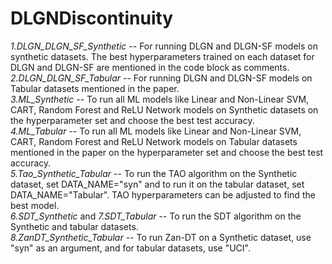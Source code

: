 # DLGNDiscontinuity
*1.DLGN_DLGN_SF_Synthetic* -- For running DLGN and DLGN-SF models on synthetic datasets. The best hyperparameters trained on each dataset for DLGN and DLGN-SF are mentioned in the code block as comments.\
*2.DLGN_DLGN_SF_Tabular* -- For running DLGN and DLGN-SF models on Tabular datasets mentioned in the paper.\
*3.ML_Synthetic* -- To run all ML models like Linear and Non-Linear SVM, CART, Random Forest and ReLU Network models on Synthetic datasets on the hyperparameter set and choose the best test accuracy.\
*4.ML_Tabular* -- To run all ML models like Linear and Non-Linear SVM, CART, Random Forest and ReLU Network models on Tabular datasets mentioned in the paper on the hyperparameter set and choose the best test accuracy.\
*5.Tao_Synthetic_Tabular* -- To run the TAO algorithm on the Synthetic dataset, set DATA_NAME="syn" and to run it on the tabular dataset, set DATA_NAME="Tabular". TAO hyperparameters can be adjusted to find the best model.\
*6.SDT_Synthetic* and *7.SDT_Tabular* -- To run the SDT algorithm on the Synthetic and tabular datasets.\
*8.ZanDT_Synthetic_Tabular* -- To run Zan-DT on a Synthetic dataset, use "syn" as an argument, and for tabular datasets, use "UCI".



